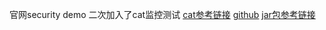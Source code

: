 官网security demo
二次加入了cat监控测试
[cat参考链接](http://www.iigrowing.cn/cat_tong_yi_jian_kong_ping_tai_jian_dan_shi_yong.html)
[github](https://github.com/dianping/cat/tree/master/lib/java)
[jar包参考链接](https://www.cnblogs.com/huanchupkblog/p/10687680.html)